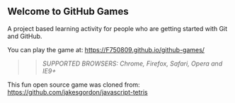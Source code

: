 ## Welcome to GitHub Games

A project based learning activity for people who are getting started with Git and GitHub.

You can play the game at: https://F750809.github.io/github-games/

>> _*SUPPORTED BROWSERS*: Chrome, Firefox, Safari, Opera and IE9+_

This fun open source game was cloned from: https://github.com/jakesgordon/javascript-tetris
